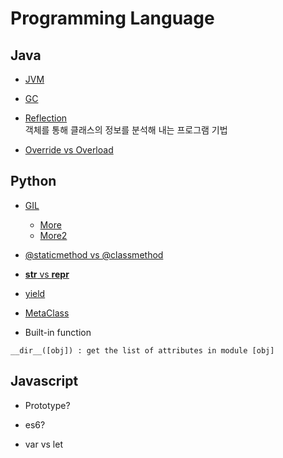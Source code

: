 # Programming Language

## Java

* [JVM](http://asfirstalways.tistory.com/158)

* [GC](http://asfirstalways.tistory.com/159)

* [Reflection](http://gyrfalcon.tistory.com/entry/Java-Reflection)  
객체를 통해 클래스의 정보를 분석해 내는 프로그램 기법

* [Override vs Overload](http://hyeonstorage.tistory.com/185)

## Python

* [GIL](https://realpython.com/python-gil/) 
  * [More](https://blog.seulgi.kim/2015/01/global-interpreter-lock.html)
  * [More2](https://code.i-harness.com/ko/q/13c02e)

* [@staticmethod vs @classmethod](https://code.i-harness.com/ko/q/213a1)

* [__str__ vs __repr__](https://code.i-harness.com/ko/q/15ec1f)

* [yield](https://code.i-harness.com/ko/q/38957)

* [MetaClass](https://code.i-harness.com/ko/q/186a3)

* Built-in function
```
__dir__([obj]) : get the list of attributes in module [obj]
```

## Javascript

* Prototype?

* es6?
 * var vs let
